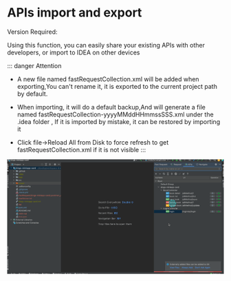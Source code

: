 # APIs import and export
Version Required:<Badge text="2022.1.4" />

Using this function, you can easily share your existing APIs with other developers, or import to IDEA on other devices

::: danger Attention
* A new file named fastRequestCollection.xml will be added when exporting,You can't rename it, it is exported to the current project path by default.

* When importing, it will do a default backup,And will generate a file named fastRequestCollection-yyyyMMddHHmmssSSS.xml under the .idea folder ,
  If it is imported by mistake, it can be restored by importing it

* Click file->Reload All from Disk to force refresh to get fastRequestCollection.xml if it is not visible
  :::

![exportImportApis](../../../.vuepress/public/img/exportImportApis.gif)

